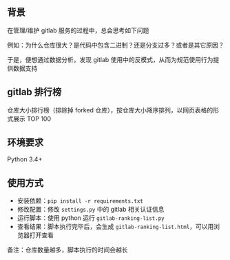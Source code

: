 ## 背景
在管理/维护 gitlab 服务的过程中，总会思考如下问题

例如：为什么仓库很大？是代码中包含二进制？还是分支过多？或者是其它原因？

于是，便想通过数据分析，发现 gitlab 使用中的反模式，从而为规范使用行为提供数据支持

## gitlab 排行榜
仓库大小排行榜（排除掉 forked 仓库），按仓库大小降序排列，以网页表格的形式展示 TOP 100

## 环境要求
Python 3.4+

## 使用方式
- 安装依赖：`pip install -r requirements.txt`
- 修改配置：修改 `settings.py` 中的 gitlab 相关认证信息
- 运行脚本：使用 python 运行 `gitlab-ranking-list.py`
- 查看结果：脚本执行完毕后，会生成 `gitlab-ranking-list.html`，可以用浏览器打开查看

备注：仓库数量越多，脚本执行的时间会越长
